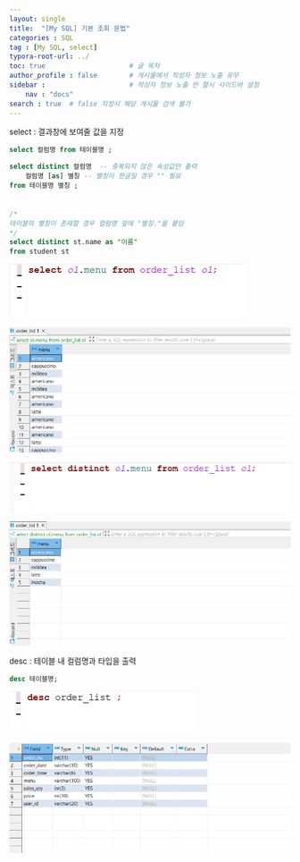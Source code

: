 ```yaml
---
layout: single
title:  "[My SQL] 기본 조회 문법"
categories : SQL
tag : [My SQL, select]
typora-root-url: ../
toc: true                     # 글 목차
author_profile : false        # 게시물에서 작성자 정보 노출 유무
sidebar :                     # 작성자 정보 노출 안 할시 사이드바 설정
    nav : "docs"
search : true  # false 지정시 해당 게시물 검색 불가
---
```


select : 결과창에 보여줄 값을 지정

``` sql
select 컬럼명 from 테이블명 ;
```

```sql
select distinct 컬럼명  -- 중복되지 않은 속성값만 출력
	컬럼명 [as] 별칭 -- 별칭이 한글일 경우 "" 필요
from 테이블명 별칭 ;


/*
테이블의 별칭이 존재할 경우 컬럼명 앞에 "별칭."을 붙임
*/
select distinct st.name as "이름" 
from student st
```

![image-20240509224305690](/images/2024-05-07-SELECT/image-20240509224305690.png)

![image-20240509224324806](/images/2024-05-07-SELECT/image-20240509224324806.png)

![image-20240509224442501](/images/2024-05-07-SELECT/image-20240509224442501.png)

![image-20240509224513105](/images/2024-05-07-SELECT/image-20240509224513105.png)



desc : 테이블 내 컬럼명과 타입을 출력

```sql
desc 테이블명;
```

![image-20240509224942778](/images/2024-05-07-SELECT/image-20240509224942778.png)

![image-20240509224956964](/images/2024-05-07-SELECT/image-20240509224956964.png)



